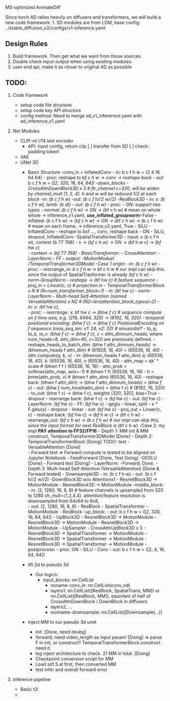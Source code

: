 MS-optimized AnimateDiff

Since torch AD relies heavily on diffusers and transformers, we will build a new code framework.
    1. SD modules are from LDM, base config: ../stable_diffusion_v2/configs/v1-inference.yaml

## Design Rules
1. Build framework. Then get what we want from those sources. 
2. Double check input-output when using existing modules.
3. user-end api, make it as closer to original AD as possible

## TODO: 
1. Code framework 
    - setup code file structure 
    - setup code key API structure
    - config method:
        Need to merge sd_v1_inferernce.yaml with ad_inference_v1.yaml
    
2. Net Modules
    - CLIP-vit l/14 text encoder 
        - API: input config, return clip 
        [ ] transfer from SD 
        [ ] check: padding token! 
    - VAE 
    - UNet 3D
        - Basic Structure
            -conv_in = InflatedConv
                - in: b c f h w = (2 4 16 64 64)
                - proc: reshape to b*f c h w -> conv -> reshape back
                - out: b c f h w = ([2, 320, 16, 64, 64])
            -down_blocks
                -CrossAttnDownBlock3D x 3     # ftr_channel c=320, will be widen by channel_mult [1, 2, 4].  h and w will be reduced 1/2 at each block 
                    -in: (b c f h w) 
                    -out: (b c f h//2 w//2) 
                    -ResBlock3D
                        - in: x: (b c f h w), temb: (b dt)
                        - out: (b c f h w)
                        - proc: 
                            - GN: support two types
                                - normal: (b c f h w) -> GN -> (b*f c h w)  # mean on whole whole -> inference_v1.yaml, **use_inflated_groupnorm**=False
                                - inflated: (b c f h w) -> (b*f c h w) -> GN -> (b*f c h w) -> (b c f h w)  # mean on each frame, -> inference_v2.yaml, True
                            - SiLU 
                            - InflatedConv 
                                - reshape to bxf ..., conv, reshape back
                            - GN
                            - SiLU, dropout, InflatedConv
                    -SpatialTransformer3D
                        - input: x (b c f h w), context (b 77 768)
                        - x -> (b*f c h w) -> GN -> (b*f h w c) -> (b*f h*w c)  
                        - context -> (b*f 77 768)
                        - BasicTransformer:
                            - CrossAttention: 
                            - LayerNorm
                            - FF 
                        - output: 
                    -MotionModuel /TemporalTransformer3DModel
                        -Case 1 origin:
                            -in: (b c f h w)
                            -proc:
                                - rearrange_in: b c f h w -> b*f c h w      # our impl can skip this since the output of SpatialTrasformer is already (b*f c h w)
                                - norm-GroupNorm
                                - reshape -> (b*f h*w c)   # feature sequence
                                - proj_in = Linear(c, c) # projection in
                                - TemporalTransformerBlock x N  # (N=num_transformer_block=1)
                                    - in: (b*f h*w c)
                                    - norm-LayerNorm
                                    - Multi-head Self-Attention (named VersatileAttention) x N2   # (N2=len(attention_block_types)=2)
                                        - in: x: (b*f h*w c),  
                                        - proc: 
                                            - rearrange: x: b*f h*w c -> (b*h*w f c)  # sequence compute on f-time axis, e.g. (2*16, 64*64, 320) -> (8192, 16, 320)
                                            - temporal positional encoding: (bhw f c) -> (bhw f c)  PositionalEncoding on f sequence (max_seq_len: v1: 24, v2: 32)  # sinusoidal? 
                                            - to_q, to_k, to_v: (bhw f c) -> (bhw f c),  c = attn_dim*num_heads, where num_heads=8, attn_dim=40, c=320 are previously defined.
                                            - reshape_heads_to_batch_dim: (bhw f attn_dim*num_heads) -> (b*h*w*num_heads f attn_dim) # (8192*8, 16, 40) = (65536, 16, 40)
                                            - attn compute(q, k, v)
                                                - in: (bhw*num_heads f attn_dim)  q: (65536, 16, 40), k: (65536, 16, 40), v (65536, 16, 40)
                                                - attn_map = qk' * scale                 #  (bhwn f f )   (65536, 16, 16) 
                                                - attn_prob = softmax(attn_map, axis=-1) # (bhwn f f)   (65536, 16, 16)
                                                - h = bmm(attn_prob, v)             # (bhwn f attn_dim)  (65536, 16, 40)
                                                - reshape back: (bhwn f attn_dim) -> (bhw f attn_dim*num_heads) = (bhw f c)
                                                - out: (bhw f num_heads*attn_dim) = (bhw f c)     # (8192, 16, 320)
                                            - to_out: (bhw f c) -> (bhw f c), weights [320, 320], bias=True
                                            - dropout
                                            - rearrange back: (bhw f c) ->  (b*f h*w c)
                                        - out: (b*f h*w c) 
                                    - LayerNorm: (b*f h*w c)
                                    - FF: (b*f h*w c) 
                                        - geglu
                                            - linear, split
                                            - x * F.gelu(x)
                                        - dropout
                                        - linear
                                    - out: (b*f h*w c)
                                - proj_out = Linaer(c, c)
                                - reshape back:  (b*f h*w c) -> (b*f h w c) -> (b*f c h w)
                                - rearrange_out: (b*f c h w) -> (b c f h w)         # our impl can skip this, since the input format for next ResBlock is (b*f c h w)
                        -Case 2: my impl **PAY attention to FP32/FP16**
                            - Depth 1: MM init & MM construct, TemporalTransformer3DModel [Done]
                            - Depth 2: TemporalTransformerBlock [Doing] TODO: test
                                - VersatileAttention [Done]  
                                    - Forward test => Forward compute is tested to be aligned on Jupyter Notebook
                                - FeedForward [Done, Test Doing]
                                    -GEGLU  [Done]
                                    - Forward test [Doing]
                                - LayerNorm: 
                                -Forward, Done.
                            - Depth 3: Multi-head Self-Attention (VersatileAttention) [Done & Forward tested]
                    - Downsample3D 
                        - in: (b c f h w)
                        - out: (b c f h//2 w//2) 
                -DownBlock3D w/o Attentionx1
                    - ResnetBlock3D -> MotionModule
                    - ResnetBlock3D -> MotionModule
            -middle_block:
                - in: (2, 1280, 16, 8, 8) # feature channels is upsampled from 320 to 1280 ch_mult=(1,2,4,4). attention/feature resolution is downsampled from 64x64 to 8x8,  
                - out: (2, 1280, 16, 8, 8)
                - ResBlock
                - SpatialTransformer
                - MotionModule
                - ResBlock
            -up_block: 
                - out: b c f h w = ([2, 320, 16, 64, 64])
                - UpBlock3D
                    - ResnetBlock3D ->  MotionModule
                    - ResnetBlock3D ->  MotionModule
                    - ResnetBlock3D ->  MotionModule
                    - UpSampler
                - CrossAttnUpBlock3D x 3
                    - ResnetBlock3D -> SpatialTransformer ->  MotionModule
                    - ResnetBlock3D -> SpatialTransformer ->  MotionModule
                    - ResnetBlock3D -> SpatialTransformer ->  MotionModule
            -postprocess:
                - proc: GN - SiLU - Conv
                - out:  b c f h w = ([2, 4, 16, 64, 64])
        - lift 2d to pseudo 3d
            - Our logics: 
                - input_blocks: nn.CellList
                    - noname-conv_in: nn.CellList(conv_nd) 
                    - layers1: nn.CellList([ResBlock, SpatialTrans, MM])  or nn.CellList([ResBlock, MM]), equivlant of half of CrossAttnDownBlock / DownBlock in diffusers
                    - layers2, ... 
                    - nonname-downsample: nn.CellList([Downsample(...)] 
                
        - Inject MM to our pseudo 3d unet
            - init. [Done, need deubg]
            - forward, need video_length as input param! [Doing] => parse F in init, or construct?  TemporalTransformerBlock.construct need it.
            - log inject architecture to check. 21 MM in total. [Doing]
            - Checkpoint conversion script for MM
            - Load sd1.5 at first, then converted MM
            - test infer and overall forward error

3. Inference pipeline
    - Basic t2i
    - 
    
